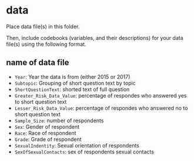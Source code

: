 # data

Place data file(s) in this folder.

Then, include codebooks (variables, and their descriptions) for your data file(s)
using the following format.

## name of data file

- `Year`: Year the data is from (either 2015 or 2017)
- `Subtopic`: Grouping of short question text by topic  
- `ShortQuestionText`: shorted text of full question
- `Greater_Risk_Data_Value`: percentage of respondes who answered yes to short question text 
- `Lesser_Risk_Data_Value`: percentage of respondes who answered no to short question text 
- `Sample_Size`: number of respondents 
- `Sex`: Gender of respondent
- `Race`: Race of respondent
- `Grade`: Grade of respondent
- `SexualIndentity`: Sexual orientation of respondents
- `SexOfSexualContacts`: sex of respondents sexual contacts
